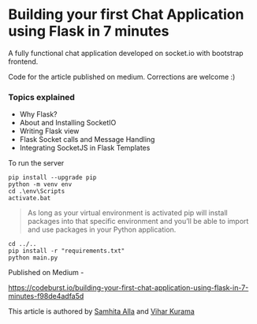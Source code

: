 # Building your first Chat Application using Flask in 7 minutes

A fully functional chat application developed on socket.io with bootstrap frontend.

Code for the article published on medium. Corrections are welcome :)

### Topics explained

- Why Flask?
- About and Installing SocketIO
- Writing Flask view
- Flask Socket calls and Message Handling
- Integrating SocketJS in Flask Templates 

To run the server

    pip install --upgrade pip
    python -m venv env
    cd .\env\Scripts
    activate.bat

> As long as your virtual environment is activated pip will install packages into that specific environment and you’ll be able to import and use packages in your Python application.

    cd ../..
    pip install -r "requirements.txt"
    python main.py

Published on Medium - 

https://codeburst.io/building-your-first-chat-application-using-flask-in-7-minutes-f98de4adfa5d


This article is authored by [Samhita Alla](https://github.com/samhita-alla) and [Vihar Kurama](https://github.com/vihar)

